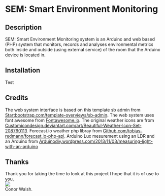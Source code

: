 SEM: Smart Environment Monitoring
=============

Description
-----------

SEM: Smart Environment Monitoring system is an Arduino and web based (PHP) system that monitors, records and analyses environmental metrics both inside and outside (using external service) of the room that the Arduino device is located in.

Installation
-----------

Test

Credits
------

The web system interface is based on this template sb admin from <a href="http://startbootstrap.com/template-overviews/sb-admin/" target="_blank">Startbootstrap.com/template-overviews/sb-admin</a>.
The web system uses font awesome from <a href="http://fontawesome.io/" target="_blank">Fontawesome.io</a>.
The original weather icons are from <a href="http://customicondesign.deviantart.com/art/Beautiful-Weather-Icon-Set-208760113" target="_blank">Customicondesign.deviantart.com/art/Beautiful-Weather-Icon-Set-208760113</a>.
Forecast.io weather php libray from <a href="https://github.com/tobias-redmann/forecast.io-php-api" target="_blank">Github.com/tobias-redmann/forecast.io-php-api</a>.
Arduino Lux mesurement using an LDR and an Arduino from <a href="https://arduinodiy.wordpress.com/2013/11/03/measuring-light-with-an-arduino/" target="_blank">Arduinodiy.wordpress.com/2013/11/03/measuring-light-with-an-arduino</a>

Thanks
------

Thank you for taking the time to look at this project I hope that it is of use to you,<br/>
<img src="http://conorwalsh.net/sig.png" /><br/>
Conor Walsh.

